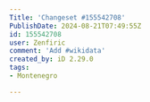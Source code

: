 ```yaml
---
Title: 'Changeset #155542708'
PublishDate: 2024-08-21T07:49:55Z
id: 155542708
user: Zenfiric
comment: 'Add #wikidata'
created_by: iD 2.29.0
tags:
- Montenegro

---
```

